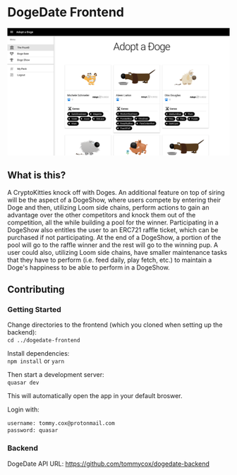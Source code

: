 # DogeDate Frontend

![Main](dogedate.png)

## What is this?

A CryptoKitties knock off with Doges. An additional feature on top of siring will be the aspect of a DogeShow, where users compete by entering their Doge and then, utilizing Loom side chains, perform actions to gain an advantage over the other competitors and knock them out of the competition, all the while building a pool for the winner. Participating in a DogeShow also entitles the user to an ERC721 raffle ticket, which can be purchased if not participating. At the end of a DogeShow, a portion of the pool will go to the raffle winner and the rest will go to the winning pup. A user could also, utilizing Loom side chains, have smaller maintenance tasks that they have to perform (i.e. feed daily, play fetch, etc.) to maintain a Doge's happiness to be able to perform in a DogeShow.

## Contributing

### Getting Started

Change directories to the frontend (which you cloned when setting up the backend):  
`cd ../dogedate-frontend`

Install dependencies:  
`npm install` or `yarn`

Then start a development server:  
`quasar dev`

This will automatically open the app in your default broswer.

Login with:
```
username: tommy.cox@protonmail.com
password: quasar
```

### Backend
DogeDate API URL: https://github.com/tommycox/dogedate-backend
